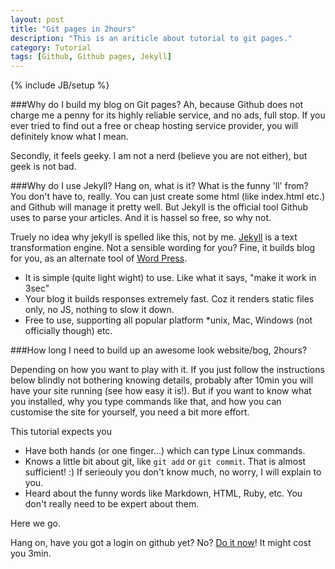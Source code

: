 ```yaml
---
layout: post
title: "Git pages in 2hours"
description: "This is an ariticle about tutorial to git pages."
category: Tutorial
tags: [Github, Github pages, Jekyll]
---
```

{% include JB/setup %}

###Why do I build my blog on Git pages?
Ah, because Github does not charge me a penny for its highly reliable service, and no ads, full stop. If you ever tried to find out a free or cheap hosting service provider, you will definitely know what I mean.

Secondly, it feels geeky. I am not a nerd (believe you are not either), but geek is not bad.

###Why do I use Jekyll? Hang on, what is it? What is the funny 'll' from?
You don't have to, really. You can just create some html (like index.html etc.) and Github will manage it pretty well. But Jekyll is the official tool Github uses to parse your articles. And it is hassel so free, so why not.

Truely no idea why jekyll is spelled like this, not by me. [Jekyll](http://jekyllrb.com/docs/home/) is a text transformation engine. Not a sensible wording for you? Fine, it builds blog for you, as an alternate tool of [Word Press](https://wordpress.org/).

 - It is simple (quite light wight) to use. Like what it says, "make it work in 3sec"
 - Your blog it builds responses extremely fast. Coz it renders static files only, no JS, nothing to slow it down.
 - Free to use, supporting all popular platform *unix, Mac, Windows (not officially though) etc.

###How long I need to build up an awesome look website/bog, 2hours?

Depending on how you want to play with it. If you just follow the instructions below blindly not bothering knowing details, probably after 10min you will have your site running (see how easy it is!). But if you want to know what you installed, why you type commands like that, and how you can customise the site for yourself, you need a bit more effort.

This tutorial expects you

 - Have both hands (or one finger...) which can type Linux commands.
 - Knows a little bit about git, like `git add` or `git commit`. That is almost sufficient! :) If serieouly you don't know much, no worry, I will explain to  you.
 - Heard about the funny words like Markdown, HTML, Ruby, etc. You don't really need to be expert about them.

Here we go.

Hang on, have you got a login on github yet? No? [Do it now](https://github.com/)! It might cost you 3min.
